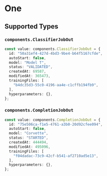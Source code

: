 # One


## Supported Types

### `components.ClassifierJobOut`

```typescript
const value: components.ClassifierJobOut = {
  id: "50a31ef4-427d-4bd3-9be4-b64f5167cfde",
  autoStart: false,
  model: "Model T",
  status: "VALIDATED",
  createdAt: 69587,
  modifiedAt: 365473,
  trainingFiles: [
    "b4dc35d3-55c0-4196-aa4e-c1cffb194fb9",
  ],
  hyperparameters: {},
};
```

### `components.CompletionJobOut`

```typescript
const value: components.CompletionJobOut = {
  id: "75e506ca-f1e5-4761-a3b0-20d92cfee094",
  autoStart: false,
  model: "Corvette",
  status: "STARTED",
  createdAt: 444494,
  modifiedAt: 495096,
  trainingFiles: [
    "f04dadac-73c9-42cf-b541-af2710ad5e13",
  ],
  hyperparameters: {},
};
```

